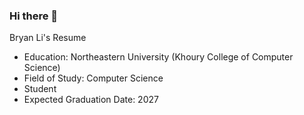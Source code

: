 ### Hi there 👋
Bryan Li's Resume

- Education: Northeastern University (Khoury College of Computer Science) 
- Field of Study: Computer Science
- Student
- Expected Graduation Date: 2027
